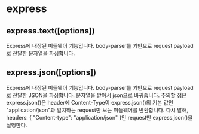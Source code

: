 # express


## express.text([options])

Express에 내장된 미들웨어 기능입니다.
body-parser를 기반으로 request payload로 전달한 문자열을 파싱합니다.

## express.json([options])

Express에 내장된 미들웨어 기능입니다.
body-parser를 기반으로 request payload로 전달한 JSON을 파싱합니다.
문자열을 받아서 json으로 바꿔줍니다.
주의할 점은 express.json()은 header에 Content-Type이 express.json()의 기본 값인 "application/json"과 일치하는 request만 보는 미들웨어를 반환합니다.
다시 말해, headers: { "Content-type": "application/json" }인 request만 express.json()을 실행한다.